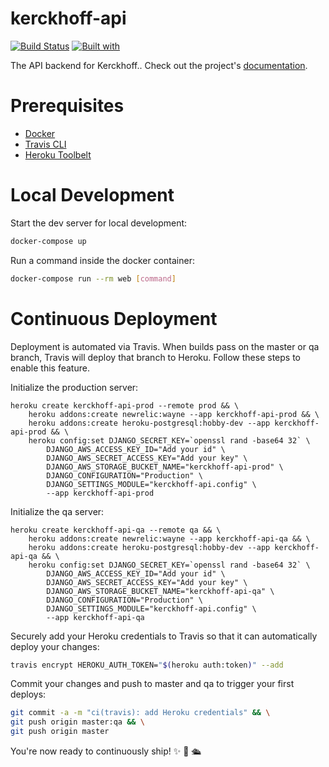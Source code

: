 # kerckhoff-api

[![Build Status](https://travis-ci.org/kerckhoff/kerckhoff-api.svg?branch=master)](https://travis-ci.org/kerckhoff/kerckhoff-api)
[![Built with](https://img.shields.io/badge/Built_with-Cookiecutter_Django_Rest-F7B633.svg)](https://github.com/agconti/cookiecutter-django-rest)

The API backend for Kerckhoff.. Check out the project's [documentation](http://kerckhoff.github.io/kerckhoff-api/).

# Prerequisites

- [Docker](https://docs.docker.com/docker-for-mac/install/)  
- [Travis CLI](http://blog.travis-ci.com/2013-01-14-new-client/)
- [Heroku Toolbelt](https://toolbelt.heroku.com/)

# Local Development

Start the dev server for local development:
```bash
docker-compose up
```

Run a command inside the docker container:

```bash
docker-compose run --rm web [command]
```

# Continuous Deployment

Deployment is automated via Travis. When builds pass on the master or qa branch, Travis will deploy that branch to Heroku. Follow these steps to enable this feature.

Initialize the production server:

```
heroku create kerckhoff-api-prod --remote prod && \
    heroku addons:create newrelic:wayne --app kerckhoff-api-prod && \
    heroku addons:create heroku-postgresql:hobby-dev --app kerckhoff-api-prod && \
    heroku config:set DJANGO_SECRET_KEY=`openssl rand -base64 32` \
        DJANGO_AWS_ACCESS_KEY_ID="Add your id" \
        DJANGO_AWS_SECRET_ACCESS_KEY="Add your key" \
        DJANGO_AWS_STORAGE_BUCKET_NAME="kerckhoff-api-prod" \
        DJANGO_CONFIGURATION="Production" \
        DJANGO_SETTINGS_MODULE="kerckhoff-api.config" \
        --app kerckhoff-api-prod
```

Initialize the qa server:

```
heroku create kerckhoff-api-qa --remote qa && \
    heroku addons:create newrelic:wayne --app kerckhoff-api-qa && \
    heroku addons:create heroku-postgresql:hobby-dev --app kerckhoff-api-qa && \
    heroku config:set DJANGO_SECRET_KEY=`openssl rand -base64 32` \
        DJANGO_AWS_ACCESS_KEY_ID="Add your id" \
        DJANGO_AWS_SECRET_ACCESS_KEY="Add your key" \
        DJANGO_AWS_STORAGE_BUCKET_NAME="kerckhoff-api-qa" \
        DJANGO_CONFIGURATION="Production" \
        DJANGO_SETTINGS_MODULE="kerckhoff-api.config" \
        --app kerckhoff-api-qa
```

Securely add your Heroku credentials to Travis so that it can automatically deploy your changes:

```bash
travis encrypt HEROKU_AUTH_TOKEN="$(heroku auth:token)" --add
```

Commit your changes and push to master and qa to trigger your first deploys:

```bash
git commit -a -m "ci(travis): add Heroku credentials" && \
git push origin master:qa && \
git push origin master
```

You're now ready to continuously ship! ✨ 💅 🛳
